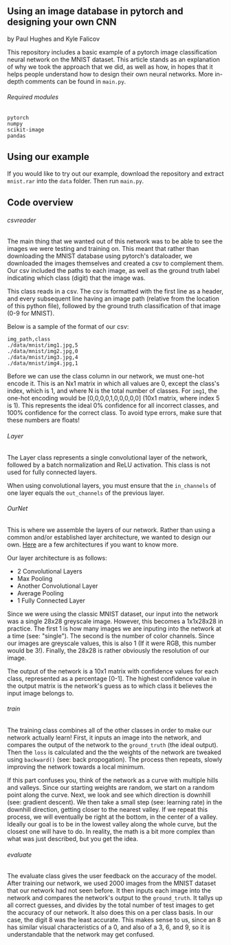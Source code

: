 ## Using an image database in pytorch and designing your own CNN
by Paul Hughes and Kyle Falicov

This repository includes a basic example of a pytorch image classification neural network on the MNIST dataset. This article stands as an explanation of why we took the approach that we did, as well as how, in hopes that it helps people understand how to design their own neural networks. More in-depth comments can be found in `main.py`.

###### Required modules
```
pytorch
numpy
scikit-image
pandas
```

## Using our example

If you would like to try out our example, download the repository and extract `mnist.rar` into the `data` folder. Then run `main.py`.

## Code overview

###### csvreader
The main thing that we wanted out of this network was to be able to see the images we were testing and training on. This meant that rather than downloading the MNIST database using pytorch's dataloader, we downloaded the images themselves and created a csv to complement them. Our csv included the paths to each image, as well as the ground truth label indicating which class (digit) that the image was.

This class reads in a csv. The csv is formatted with the first line as a header, and every subsequent line having an image path (relative from the location of this python file), followed by the ground truth classification of that image (0-9 for MNIST).

Below is a sample of the format of our csv:
```
img_path,class
./data/mnist/img1.jpg,5
./data/mnist/img2.jpg,0
./data/mnist/img3.jpg,4
./data/mnist/img4.jpg,1
```
Before we can use the class column in our network, we must one-hot encode it. This is an Nx1 matrix in which all values are 0, except the class's index, which is 1, and where N is the total number of classes. For `img1`, the one-hot encoding would be [0,0,0,0,1,0,0,0,0,0] (10x1 matrix, where index 5 is 1). This represents the ideal 0% confidence for all incorrect classes, and 100% confidence for the correct class. To avoid type errors, make sure that these numbers are floats!

###### Layer
The Layer class represents a single convolutional layer of the network, followed by a batch normalization and ReLU activation. This class is not used for fully connected layers.

When using convolutional layers, you must ensure that the `in_channels` of one layer equals the `out_channels` of the previous layer.

###### OurNet
This is where we assemble the layers of our network. Rather than using a common and/or established layer architecture, we wanted to design our own. [Here](https://towardsdatascience.com/neural-network-architectures-156e5bad51ba) are a few architectures if you want to know more.

Our layer architecture is as follows:
- 2 Convolutional Layers
- Max Pooling
- Another Convolutional Layer
- Average Pooling
- 1 Fully Connected Layer

Since we were using the classic MNIST dataset, our input into the network was a single 28x28 greyscale image. However, this becomes a 1x1x28x28 in practice. The first 1 is how many images we are inputing into the network at a time (see: "single"). The second is the number of color channels. Since our images are greyscale values, this is also 1 (If it were RGB, this number would be 3!). Finally, the 28x28 is rather obviously the resolution of our image.

The output of the network is a 10x1 matrix with confidence values for each class, represented as a percentage [0-1]. The highest confidence value in the output matrix is the network's guess as to which class it believes the input image belongs to.

###### train
The training class combines all of the other classes in order to make our network actually learn! First, it inputs an image into the network, and compares the output of the network to the `ground_truth` (the ideal output). Then the `loss` is calculated and the the weights of the network are tweaked using `backward()` (see: back propogation). The process then repeats, slowly improving the network towards a local minimum.

If this part confuses you, think of the network as a curve with multiple hills and valleys. Since our starting weights are random, we start on a random point along the curve. Next, we look and see which direction is downhill (see: gradient descent). We then take a small step (see: learning rate) in the downhill direction, getting closer to the nearest valley. If we repeat this process, we will eventually be right at the bottom, in the center of a valley. Ideally our goal is to be in the lowest valley along the whole curve, but the closest one will have to do. In reality, the math is a bit more complex than what was just described, but you get the idea.

###### evaluate
The evaluate class gives the user feedback on the accuracy of the model. After training our network, we used 2000 images from the MNIST dataset that our network had not seen before. It then inputs each image into the network and compares the network's output to the `ground_truth`. It tallys up all correct guesses, and divides by the total number of test images to get the accuracy of our network. It also does this on a per class basis. In our case, the digit 8 was the least accurate. This makes sense to us, since an 8 has similar visual characteristics of a 0, and also of a 3, 6, and 9, so it is understandable that the network may get confused.
